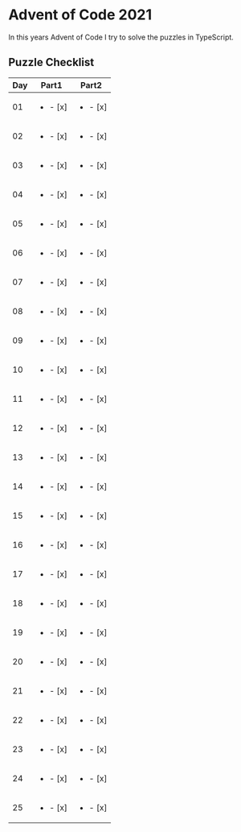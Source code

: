# Advent of Code 2021

In this years Advent of Code I try to solve the puzzles in TypeScript.

## Puzzle Checklist

| Day | Part1 | Part2 |
|-----|-------|-------|
| 01  |  <ul><li>- [x]</li><ul>  |  <ul><li>- [x]</li><ul>  |
| 02  |  <ul><li>- [x]</li><ul>  |  <ul><li>- [x]</li><ul>  |
| 03  |  <ul><li>- [x]</li><ul>  |  <ul><li>- [x]</li><ul>  |
| 04  |  <ul><li>- [x]</li><ul>  |  <ul><li>- [x]</li><ul>  |
| 05  |  <ul><li>- [x]</li><ul>  |  <ul><li>- [x]</li><ul>  |
| 06  |  <ul><li>- [x]</li><ul>  |  <ul><li>- [x]</li><ul>  |
| 07  |  <ul><li>- [x]</li><ul>  |  <ul><li>- [x]</li><ul>  |
| 08  |  <ul><li>- [x]</li><ul>  |  <ul><li>- [x]</li><ul>  |
| 09  |  <ul><li>- [x]</li><ul>  |  <ul><li>- [x]</li><ul>  |
| 10  |  <ul><li>- [x]</li><ul>  |  <ul><li>- [x]</li><ul>  |
| 11  |  <ul><li>- [x]</li><ul>  |  <ul><li>- [x]</li><ul>  |
| 12  |  <ul><li>- [x]</li><ul>  |  <ul><li>- [x]</li><ul>  |
| 13  |  <ul><li>- [x]</li><ul>  |  <ul><li>- [x]</li><ul>  |
| 14  |  <ul><li>- [x]</li><ul>  |  <ul><li>- [x]</li><ul>  |
| 15  |  <ul><li>- [x]</li><ul>  |  <ul><li>- [x]</li><ul>  |
| 16  |  <ul><li>- [x]</li><ul>  |  <ul><li>- [x]</li><ul>  |
| 17  |  <ul><li>- [x]</li><ul>  |  <ul><li>- [x]</li><ul>  |
| 18  |  <ul><li>- [x]</li><ul>  |  <ul><li>- [x]</li><ul>  |
| 19  |  <ul><li>- [x]</li><ul>  |  <ul><li>- [x]</li><ul>  |
| 20  |  <ul><li>- [x]</li><ul>  |  <ul><li>- [x]</li><ul>  |
| 21  |  <ul><li>- [x]</li><ul>  |  <ul><li>- [x]</li><ul>  |
| 22  |  <ul><li>- [x]</li><ul>  |  <ul><li>- [x]</li><ul>  |
| 23  |  <ul><li>- [x]</li><ul>  |  <ul><li>- [x]</li><ul>  |
| 24  |  <ul><li>- [x]</li><ul>  |  <ul><li>- [x]</li><ul>  |
| 25  |  <ul><li>- [x]</li><ul>  |  <ul><li>- [x]</li><ul>  |